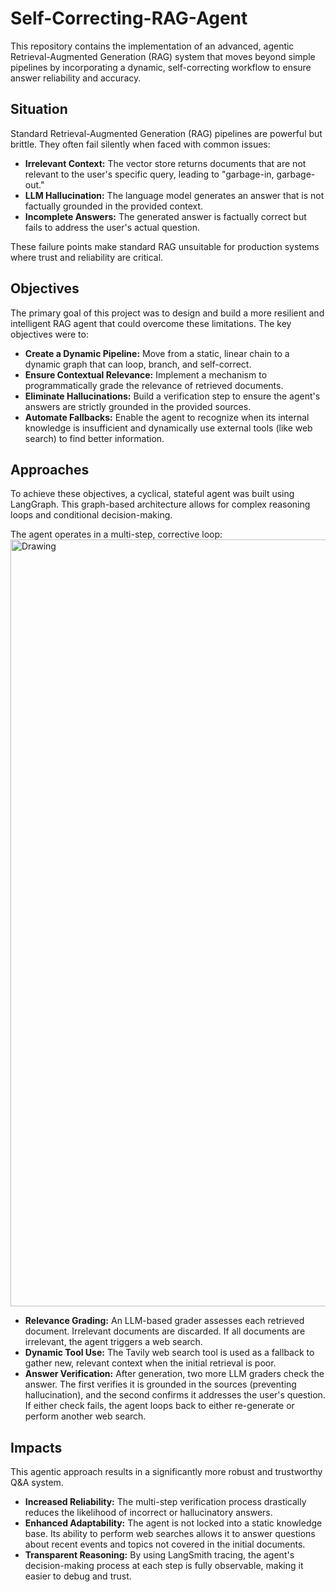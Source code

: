 # Self-Correcting-RAG-Agent
This repository contains the implementation of an advanced, agentic Retrieval-Augmented Generation (RAG) system that moves beyond simple pipelines by incorporating a dynamic, self-correcting workflow to ensure answer reliability and accuracy.

## Situation
Standard Retrieval-Augmented Generation (RAG) pipelines are powerful but brittle. They often fail silently when faced with common issues:
- **Irrelevant Context:** The vector store returns documents that are not relevant to the user's specific query, leading to "garbage-in, garbage-out."
- **LLM Hallucination:** The language model generates an answer that is not factually grounded in the provided context.
- **Incomplete Answers:** The generated answer is factually correct but fails to address the user's actual question.

These failure points make standard RAG unsuitable for production systems where trust and reliability are critical.

## Objectives
The primary goal of this project was to design and build a more resilient and intelligent RAG agent that could overcome these limitations. The key objectives were to:
- **Create a Dynamic Pipeline:** Move from a static, linear chain to a dynamic graph that can loop, branch, and self-correct.
- **Ensure Contextual Relevance:** Implement a mechanism to programmatically grade the relevance of retrieved documents.
- **Eliminate Hallucinations:** Build a verification step to ensure the agent's answers are strictly grounded in the provided sources.
- **Automate Fallbacks:** Enable the agent to recognize when its internal knowledge is insufficient and dynamically use external tools (like web search) to find better information.

## Approaches
To achieve these objectives, a cyclical, stateful agent was built using LangGraph. This graph-based architecture allows for complex reasoning loops and conditional decision-making.

The agent operates in a multi-step, corrective loop:
<img width="4525" height="1227" alt="Drawing" src="https://github.com/user-attachments/assets/e245861d-df77-4bab-bcec-2f9b1deae729" />

- **Relevance Grading:** An LLM-based grader assesses each retrieved document. Irrelevant documents are discarded. If all documents are irrelevant, the agent triggers a web search.
- **Dynamic Tool Use:** The Tavily web search tool is used as a fallback to gather new, relevant context when the initial retrieval is poor.
- **Answer Verification:** After generation, two more LLM graders check the answer. The first verifies it is grounded in the sources (preventing hallucination), and the second confirms it addresses the user's question. If either check fails, the agent loops back to either re-generate or perform another web search.

## Impacts
This agentic approach results in a significantly more robust and trustworthy Q&A system.
- **Increased Reliability:** The multi-step verification process drastically reduces the likelihood of incorrect or hallucinatory answers.
- **Enhanced Adaptability:** The agent is not locked into a static knowledge base. Its ability to perform web searches allows it to answer questions about recent events and topics not covered in the initial documents.
- **Transparent Reasoning:** By using LangSmith tracing, the agent's decision-making process at each step is fully observable, making it easier to debug and trust.
